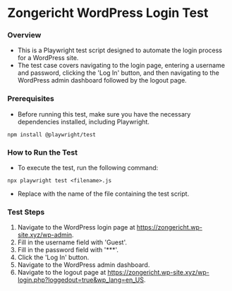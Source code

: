 # Zongericht WordPress Login Test
### Overview
- This is a Playwright test script designed to automate the login process for a WordPress site. 
- The test case covers navigating to the login page, entering a username and password, clicking the 'Log In' button, and then navigating to the WordPress admin dashboard followed by the logout page.

### Prerequisites
- Before running this test, make sure you have the necessary dependencies installed, including Playwright.

````
npm install @playwright/test
````
### How to Run the Test
- To execute the test, run the following command:

````
npx playwright test <filename>.js
````
- Replace <filename> with the name of the file containing the test script.

### Test Steps
1. Navigate to the WordPress login page at https://zongericht.wp-site.xyz/wp-admin.
2. Fill in the username field with 'Guest'.
3. Fill in the password field with '***'.
4. Click the 'Log In' button.
5. Navigate to the WordPress admin dashboard.
6. Navigate to the logout page at https://zongericht.wp-site.xyz/wp-login.php?loggedout=true&wp_lang=en_US.
